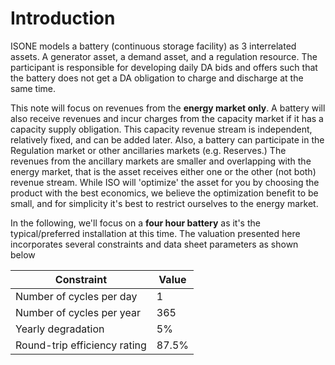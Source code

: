 # Introduction

ISONE models a battery (continuous storage facility) as 3 interrelated assets.  A generator asset, a demand asset, and a regulation resource.  The participant is responsible for developing daily DA bids and offers such that the battery does not get a DA obligation to charge and discharge at the same time.  

This note will focus on revenues from the **energy market only**.  A battery will also receive revenues and incur charges from the capacity market if it has a capacity supply obligation.  This capacity revenue stream is independent, relatively fixed, and can be added later.  Also, a battery can participate in the Regulation market or other ancillaries markets (e.g. Reserves.)  The revenues from the ancillary markets are smaller and overlapping with the energy market, that is the asset receives either one or the other (not both) revenue stream.  While ISO will 'optimize' the asset for you by choosing the product with the best economics, we believe the optimization benefit to be small, and for simplicity it's best to restrict ourselves to the energy market.  

In the following, we'll focus on a **four hour battery** as it's the typical/preferred installation at this time.  The valuation presented here incorporates several constraints and data sheet parameters as shown below

| Constraint                    |   Value    |
|-------------------------------|------------|
| Number of cycles per day      |     1      |
| Number of cycles per year     |   365      |
| Yearly degradation            |     5%     |
| Round-trip efficiency rating  |    87.5%   |



